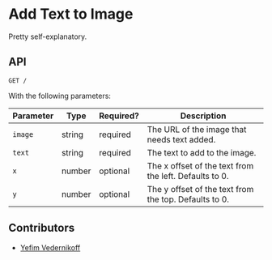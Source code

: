Add Text to Image
==================

Pretty self-explanatory.

## API

````
GET /
````

With the following parameters:

| Parameter | Type   | Required? | Description |
|-----------|--------|-----------|-------------|
| `image`   | string | required  | The URL of the image that needs text added. |
| `text`    | string | required  | The text to add to the image. |
| `x`       | number | optional  | The x offset of the text from the left. Defaults to 0. |
| `y`       | number | optional  | The y offset of the text from the top. Defaults to 0. |

## Contributors

* [Yefim Vedernikoff](https://twitter.com/yefim)
